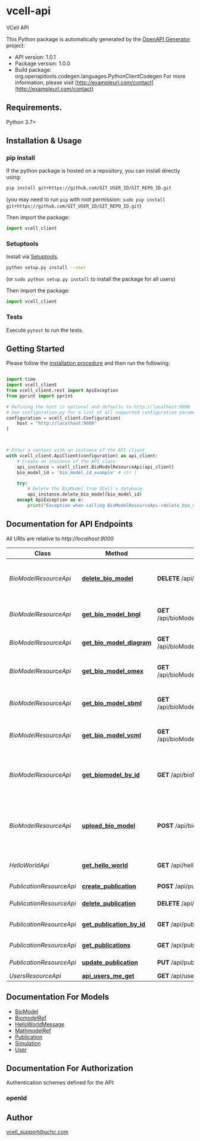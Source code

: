 # vcell-api
VCell API

This Python package is automatically generated by the [OpenAPI Generator](https://openapi-generator.tech) project:

- API version: 1.0.1
- Package version: 1.0.0
- Build package: org.openapitools.codegen.languages.PythonClientCodegen
For more information, please visit [http://exampleurl.com/contact](http://exampleurl.com/contact)

## Requirements.

Python 3.7+

## Installation & Usage
### pip install

If the python package is hosted on a repository, you can install directly using:

```sh
pip install git+https://github.com/GIT_USER_ID/GIT_REPO_ID.git
```
(you may need to run `pip` with root permission: `sudo pip install git+https://github.com/GIT_USER_ID/GIT_REPO_ID.git`)

Then import the package:
```python
import vcell_client
```

### Setuptools

Install via [Setuptools](http://pypi.python.org/pypi/setuptools).

```sh
python setup.py install --user
```
(or `sudo python setup.py install` to install the package for all users)

Then import the package:
```python
import vcell_client
```

### Tests

Execute `pytest` to run the tests.

## Getting Started

Please follow the [installation procedure](#installation--usage) and then run the following:

```python

import time
import vcell_client
from vcell_client.rest import ApiException
from pprint import pprint

# Defining the host is optional and defaults to http://localhost:9000
# See configuration.py for a list of all supported configuration parameters.
configuration = vcell_client.Configuration(
    host = "http://localhost:9000"
)



# Enter a context with an instance of the API client
with vcell_client.ApiClient(configuration) as api_client:
    # Create an instance of the API class
    api_instance = vcell_client.BioModelResourceApi(api_client)
    bio_model_id = 'bio_model_id_example' # str | 

    try:
        # Delete the BioModel from VCell's database.
        api_instance.delete_bio_model(bio_model_id)
    except ApiException as e:
        print("Exception when calling BioModelResourceApi->delete_bio_model: %s\n" % e)

```

## Documentation for API Endpoints

All URIs are relative to *http://localhost:9000*

Class | Method | HTTP request | Description
------------ | ------------- | ------------- | -------------
*BioModelResourceApi* | [**delete_bio_model**](docs/BioModelResourceApi.md#delete_bio_model) | **DELETE** /api/bioModel/{bioModelID} | Delete the BioModel from VCell&#39;s database.
*BioModelResourceApi* | [**get_bio_model_bngl**](docs/BioModelResourceApi.md#get_bio_model_bngl) | **GET** /api/bioModel/{bioModelID}/bngl_download | Get the BioModel in BNGL format.
*BioModelResourceApi* | [**get_bio_model_diagram**](docs/BioModelResourceApi.md#get_bio_model_diagram) | **GET** /api/bioModel/{bioModelID}/diagram_download | Get the BioModels diagram.
*BioModelResourceApi* | [**get_bio_model_omex**](docs/BioModelResourceApi.md#get_bio_model_omex) | **GET** /api/bioModel/{bioModelID}/omex_download | Get the BioModel in OMEX format.
*BioModelResourceApi* | [**get_bio_model_sbml**](docs/BioModelResourceApi.md#get_bio_model_sbml) | **GET** /api/bioModel/{bioModelID}/sbml_download | Get the BioModel in SBML format.
*BioModelResourceApi* | [**get_bio_model_vcml**](docs/BioModelResourceApi.md#get_bio_model_vcml) | **GET** /api/bioModel/{bioModelID}/vcml_download | Get the BioModel in VCML format.
*BioModelResourceApi* | [**get_biomodel_by_id**](docs/BioModelResourceApi.md#get_biomodel_by_id) | **GET** /api/bioModel/{bioModelID} | Get BioModel information in JSON format by ID.
*BioModelResourceApi* | [**upload_bio_model**](docs/BioModelResourceApi.md#upload_bio_model) | **POST** /api/bioModel/upload_bioModel | Upload the BioModel to VCell database. Returns BioModel ID.
*HelloWorldApi* | [**get_hello_world**](docs/HelloWorldApi.md#get_hello_world) | **GET** /api/helloworld | Get hello world message.
*PublicationResourceApi* | [**create_publication**](docs/PublicationResourceApi.md#create_publication) | **POST** /api/publications | Create publication
*PublicationResourceApi* | [**delete_publication**](docs/PublicationResourceApi.md#delete_publication) | **DELETE** /api/publications/{id} | Delete publication
*PublicationResourceApi* | [**get_publication_by_id**](docs/PublicationResourceApi.md#get_publication_by_id) | **GET** /api/publications/{id} | Get publication by ID
*PublicationResourceApi* | [**get_publications**](docs/PublicationResourceApi.md#get_publications) | **GET** /api/publications | Get all publications
*PublicationResourceApi* | [**update_publication**](docs/PublicationResourceApi.md#update_publication) | **PUT** /api/publications | Create publication
*UsersResourceApi* | [**api_users_me_get**](docs/UsersResourceApi.md#api_users_me_get) | **GET** /api/users/me | 


## Documentation For Models

 - [BioModel](docs/BioModel.md)
 - [BiomodelRef](docs/BiomodelRef.md)
 - [HelloWorldMessage](docs/HelloWorldMessage.md)
 - [MathmodelRef](docs/MathmodelRef.md)
 - [Publication](docs/Publication.md)
 - [Simulation](docs/Simulation.md)
 - [User](docs/User.md)


<a id="documentation-for-authorization"></a>
## Documentation For Authorization


Authentication schemes defined for the API:
<a id="openId"></a>
### openId



## Author

vcell_support@uchc.com


